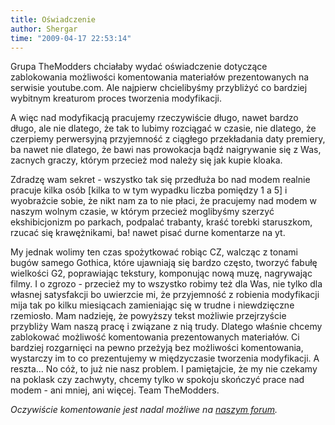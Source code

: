 ```yaml
---
title: Oświadczenie
author: Shergar
time: "2009-04-17 22:53:14"
---
```


Grupa TheModders chciałaby wydać oświadczenie dotyczące zablokowania możliwości komentowania materiałów prezentowanych na serwisie youtube.com. Ale najpierw chcielibyśmy przybliżyć co bardziej wybitnym kreaturom proces tworzenia modyfikacji.

A więc nad modyfikacją pracujemy rzeczywiście długo, nawet bardzo długo, ale nie dlatego, że tak to lubimy rozciągać w czasie, nie dlatego, że czerpiemy perwersyjną przyjemność z ciągłego przekładania daty premiery, ba nawet nie dlatego, że bawi nas prowokacja bądź naigrywanie się z Was, zacnych graczy, którym przecież mod należy się jak kupie kloaka.

Zdradzę wam sekret - wszystko tak się przedłuża bo nad modem realnie pracuje kilka osób [kilka to w tym wypadku liczba pomiędzy 1 a 5] i wyobraźcie sobie, że nikt nam za to nie płaci, że pracujemy nad modem w naszym wolnym czasie, w którym przecież moglibyśmy szerzyć ekshibicjonizm po parkach, podpalać trabanty, kraść torebki staruszkom, rzucać się krawężnikami, ba! nawet pisać durne komentarze na yt.

My jednak wolimy ten czas spożytkować robiąc CZ, walcząc z tonami bugów samego Gothica, które ujawniają się bardzo często, tworzyć fabułę wielkości G2, poprawiając tekstury, komponując nową muzę, nagrywając filmy. I o zgrozo - przecież my to wszystko robimy też dla Was, nie tylko dla własnej satysfakcji bo uwierzcie mi, że przyjemność z robienia modyfikacji mija tak po kilku miesiącach zamieniając się w trudne i niewdzięczne rzemiosło.
Mam nadzieję, że powyższy tekst możliwie przejrzyście przybliży Wam naszą pracę i związane z nią trudy. Dlatego właśnie chcemy zablokować możliwość komentowania prezentowanych materiałów. Ci bardziej rozgarnięci na pewno przeżyją bez możliwości komentowania, wystarczy im to co prezentujemy w międzyczasie tworzenia modyfikacji. A reszta… No cóż, to już nie nasz problem. I pamiętajcie, że my nie czekamy na poklask czy zachwyty, chcemy tylko w spokoju skończyć prace nad modem - ani mniej, ani więcej.
Team TheModders.

*Oczywiście komentowanie jest nadal możliwe na [naszym forum](https://themodders.org/index.php?board=15.0).*